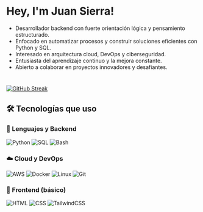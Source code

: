 # Hey, I'm Juan Sierra!

- Desarrollador backend con fuerte orientación lógica y pensamiento estructurado.
- Enfocado en automatizar procesos y construir soluciones eficientes con Python y SQL.
- Interesado en arquitectura cloud, DevOps y ciberseguridad.
- Entusiasta del aprendizaje continuo y la mejora constante.
- Abierto a colaborar en proyectos innovadores y desafiantes.

#
[![GitHub Streak](https://streak-stats.demolab.com?user=Juanes48&theme=nord&hide_border=true&border_radius=12.6&exclude_days=Mon)](https://git.io/streak-stats)

## 🛠 Tecnologías que uso
### 🚀 Lenguajes y Backend  
![Python](https://img.shields.io/badge/Python-3776AB?style=for-the-badge&logo=python&logoColor=white)
![SQL](https://img.shields.io/badge/SQL-4479A1?style=for-the-badge&logo=postgresql&logoColor=white)
![Bash](https://img.shields.io/badge/Bash-121011?style=for-the-badge&logo=gnu-bash&logoColor=white)

### ☁️ Cloud y DevOps  
![AWS](https://img.shields.io/badge/AWS-232F3E?style=for-the-badge&logo=amazonaws&logoColor=white)
![Docker](https://img.shields.io/badge/Docker-2496ED?style=for-the-badge&logo=docker&logoColor=white)
![Linux](https://img.shields.io/badge/Linux-FCC624?style=for-the-badge&logo=linux&logoColor=black)
![Git](https://img.shields.io/badge/Git-F05032?style=for-the-badge&logo=git&logoColor=white)

### 🎨 Frontend (básico)  
![HTML](https://img.shields.io/badge/HTML5-E34F26?style=for-the-badge&logo=html5&logoColor=white)
![CSS](https://img.shields.io/badge/CSS3-1572B6?style=for-the-badge&logo=css3&logoColor=white)
![TailwindCSS](https://img.shields.io/badge/TailwindCSS-06B6D4?style=for-the-badge&logo=tailwind-css&logoColor=white)
